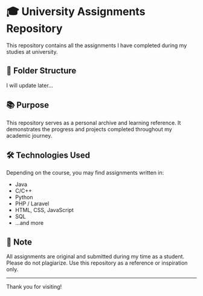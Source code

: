 # 🎓 University Assignments Repository

This repository contains all the assignments I have completed during my studies at university.

## 📁 Folder Structure
 
I will update later...

## 📚 Purpose

This repository serves as a personal archive and learning reference. It demonstrates the progress and projects completed throughout my academic journey.

## 🛠️ Technologies Used

Depending on the course, you may find assignments written in:

- Java
- C/C++
- Python
- PHP / Laravel
- HTML, CSS, JavaScript
- SQL
- ...and more

## 📌 Note

All assignments are original and submitted during my time as a student. Please do not plagiarize. Use this repository as a reference or inspiration only.

---

Thank you for visiting!
